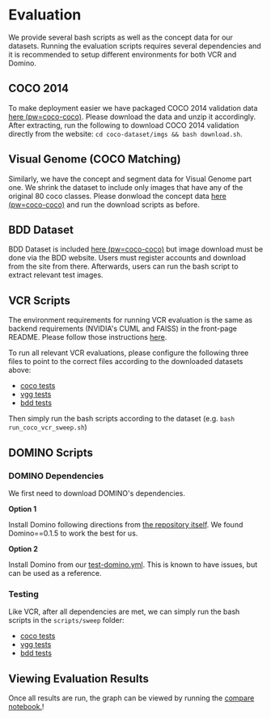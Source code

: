 # Evaluation

We provide several bash scripts as well as the concept data for our datasets. Running the evaluation scripts requires several dependencies and it is recommended to setup different environments for both VCR and Domino.

## COCO 2014
To make deployment easier we have packaged COCO 2014 validation data [here (pw=coco-coco)](https://gtvault-my.sharepoint.com/:u:/g/personal/jxu680_gatech_edu/EQ2ujoG_siVDtQsPhig7p9wBqmH9x1M1wcyp25W0Yxvs0g?e=8gNwOP). Please download the data and unzip it accordingly. After extracting, run the following to download COCO 2014 validation directly from the website: `cd coco-dataset/imgs && bash download.sh`.

## Visual Genome (COCO Matching)
Similarly, we have the concept and segment data for Visual Genome part one. We shrink the dataset to include only images that have any of the original 80 coco classes. Please donwload the concept data [here (pw=coco-coco)](https://gtvault-my.sharepoint.com/:u:/g/personal/jxu680_gatech_edu/EUb5ta2C529MpPPZ6V0hb04B5H6HC6xQJJCGh-Soz8NVSA?e=MWCBBe) and run the download scripts as before.

## BDD Dataset
BDD Dataset is included
[here (pw=coco-coco)](https://gtvault-my.sharepoint.com/:u:/g/personal/jxu680_gatech_edu/EesUl3-nLaZNvk02tMOsmQgBVz96WtJ4iT95N2U6Chf4NQ?e=9i3bAe) but image download must be done via the BDD website. Users must register accounts and download from the site from there. Afterwards, users can run the bash script to extract relevant test images.

## VCR Scripts
The environment requirements for running VCR evaluation is the same as backend requirements (NVIDIA's CUML and FAISS) in the front-page README. Please follow those instructions [here](/README.md).

To run all relevant VCR evaluations, please configure the following three files to point to the correct files according to the downloaded datasets above:
* [coco tests](/slice-bench-tests-repo/curation/scripts/sweep/run_coco_vcr_sweep.sh)
* [vgg tests](/slice-bench-tests-repo/curation/scripts/sweep/run_vgg_vcr_sweep.sh)
* [bdd tests](/slice-bench-tests-repo/curation/scripts/sweep/run_bdd_vcr_sweep.sh)

Then simply run the bash scripts according to the dataset (e.g. `bash run_coco_vcr_sweep.sh`)

## DOMINO Scripts

### DOMINO Dependencies
We first need to download DOMINO's dependencies.

**Option 1**

Install Domino following directions from [the repository itself](https://github.com/HazyResearch/domino). We found Domino==0.1.5 to work the best for us.

**Option 2**

Install Domino from our [test-domino.yml](/test-domino.yml). This is known to have issues, but can be used as a reference.

### Testing
Like VCR, after all dependencies are met, we can simply run the bash scripts in the `scripts/sweep` folder:
* [coco tests](/slice-bench-tests-repo/curation/scripts/sweep/run_coco_domino_sweep.sh)
* [vgg tests](/slice-bench-tests-repo/curation/scripts/sweep/run_vgg_domino_sweep.sh)
* [bdd tests](/slice-bench-tests-repo/curation/scripts/sweep/run_bdd_vcr_sweep.sh)

## Viewing Evaluation Results
Once all results are run, the graph can be viewed by running the [compare notebook.](/slice-bench-tests-repo/curation/compare_new.ipynb)!
